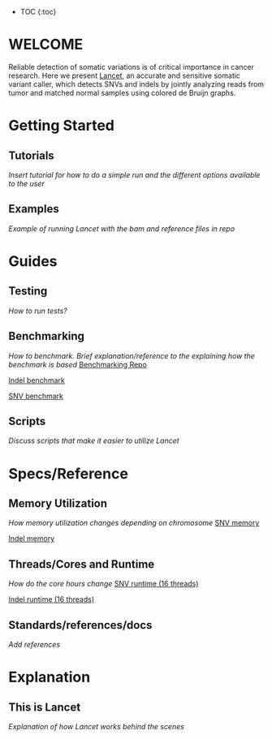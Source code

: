 * TOC
{:toc}

# WELCOME

Reliable detection of somatic variations is of critical importance in cancer research. Here we present [Lancet](https://github.com/omicsnut/v2_lancet), an accurate and sensitive somatic variant caller, which detects SNVs and indels by jointly analyzing reads from tumor and matched normal samples using colored de Bruijn graphs. 

# Getting Started
## Tutorials
*Insert tutorial for how to do a simple run and the different options available to the user*
## Examples
*Example of running Lancet with the bam and reference files in repo*
# Guides
## Testing
*How to run tests?*
## Benchmarking
*How to benchmark. Brief explanation/reference to the explaining how the benchmark is based*
[Benchmarking Repo](https://github.com/nygenome/benchmark/tree/master/virtual_tumor/evaluation)

<a href="https://zhubry.github.io/LancetDocumentationExample/indel_20220528.performance-plots.pdf" target="_blank">Indel benchmark</a>

<a href="https://zhubry.github.io/LancetDocumentationExample/snv_20220528.performance-plots.pdf" target="_blank">SNV benchmark</a>
## Scripts
*Discuss scripts that make it easier to utilize Lancet*
# Specs/Reference
## Memory Utilization
*How memory utilization changes depending on chromosome*
<a href="https://zhubry.github.io/LancetDocumentationExample/Memory_Utilized_vs_Length_SNV.pdf" target="_blank">SNV memory</a>

<a href="https://zhubry.github.io/LancetDocumentationExample/Memory_Utilized_vs_Length_indel.pdf" target="_blank">Indel memory</a>
## Threads/Cores and Runtime
*How do the core hours change*
<a href="https://zhubry.github.io/LancetDocumentationExample/Core_Hours_vs_Length_SNV.pdf" target="_blank">SNV runtime (16 threads)</a>

<a href="https://zhubry.github.io/LancetDocumentationExample/Core_Hours_vs_Length_indel.pdf" target="_blank">Indel runtime (16 threads)</a>
## Standards/references/docs
*Add references*
# Explanation
## This is Lancet
*Explanation of how Lancet works behind the scenes*
